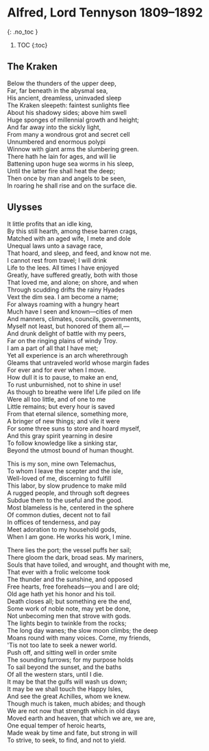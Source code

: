 # Alfred, Lord Tennyson 1809–1892
{: .no_toc }

1. TOC
{:toc}

## The Kraken

Below the thunders of the upper deep,  
Far, far beneath in the abysmal sea,  
His ancient, dreamless, uninvaded sleep  
The Kraken sleepeth: faintest sunlights flee  
About his shadowy sides; above him swell  
Huge sponges of millennial growth and height;  
And far away into the sickly light,  
From many a wondrous grot and secret cell  
Unnumbered and enormous polypi  
Winnow with giant arms the slumbering green.  
There hath he lain for ages, and will lie  
Battening upon huge sea worms in his sleep,  
Until the latter fire shall heat the deep;  
Then once by man and angels to be seen,  
In roaring he shall rise and on the surface die.

## Ulysses

It little profits that an idle king,  
By this still hearth, among these barren crags,  
Matched with an aged wife, I mete and dole  
Unequal laws unto a savage race,  
That hoard, and sleep, and feed, and know not me.  
I cannot rest from travel; I will drink  
Life to the lees. All times I have enjoyed  
Greatly, have suffered greatly, both with those  
That loved me, and alone; on shore, and when  
Through scudding drifts the rainy Hyades  
Vext the dim sea. I am become a name;  
For always roaming with a hungry heart  
Much have I seen and known—cities of men  
And manners, climates, councils, governments,  
Myself not least, but honored of them all,—  
And drunk delight of battle with my peers,  
Far on the ringing plains of windy Troy.  
I am a part of all that I have met;  
Yet all experience is an arch wherethrough  
Gleams that untraveled world whose margin fades  
For ever and for ever when I move.  
How dull it is to pause, to make an end,  
To rust unburnished, not to shine in use!  
As though to breathe were life! Life piled on life  
Were all too little, and of one to me  
Little remains; but every hour is saved  
From that eternal silence, something more,  
A bringer of new things; and vile it were  
For some three suns to store and hoard myself,  
And this gray spirit yearning in desire  
To follow knowledge like a sinking star,  
Beyond the utmost bound of human thought.

   This is my son, mine own Telemachus,  
To whom I leave the scepter and the isle,  
Well-loved of me, discerning to fulfill  
This labor, by slow prudence to make mild  
A rugged people, and through soft degrees  
Subdue them to the useful and the good.  
Most blameless is he, centered in the sphere  
Of common duties, decent not to fail  
In offices of tenderness, and pay  
Meet adoration to my household gods,  
When I am gone. He works his work, I mine.

   There lies the port; the vessel puffs her sail;  
There gloom the dark, broad seas. My mariners,  
Souls that have toiled, and wrought, and thought with me,  
That ever with a frolic welcome took  
The thunder and the sunshine, and opposed  
Free hearts, free foreheads—you and I are old;  
Old age hath yet his honor and his toil.  
Death closes all; but something ere the end,  
Some work of noble note, may yet be done,  
Not unbecoming men that strove with gods.  
The lights begin to twinkle from the rocks;  
The long day wanes; the slow moon climbs; the deep  
Moans round with many voices. Come, my friends,  
'Tis not too late to seek a newer world.  
Push off, and sitting well in order smite  
The sounding furrows; for my purpose holds  
To sail beyond the sunset, and the baths  
Of all the western stars, until I die.  
It may be that the gulfs will wash us down;  
It may be we shall touch the Happy Isles,  
And see the great Achilles, whom we knew.  
Though much is taken, much abides; and though  
We are not now that strength which in old days  
Moved earth and heaven, that which we are, we are,  
One equal temper of heroic hearts,  
Made weak by time and fate, but strong in will  
To strive, to seek, to find, and not to yield.
